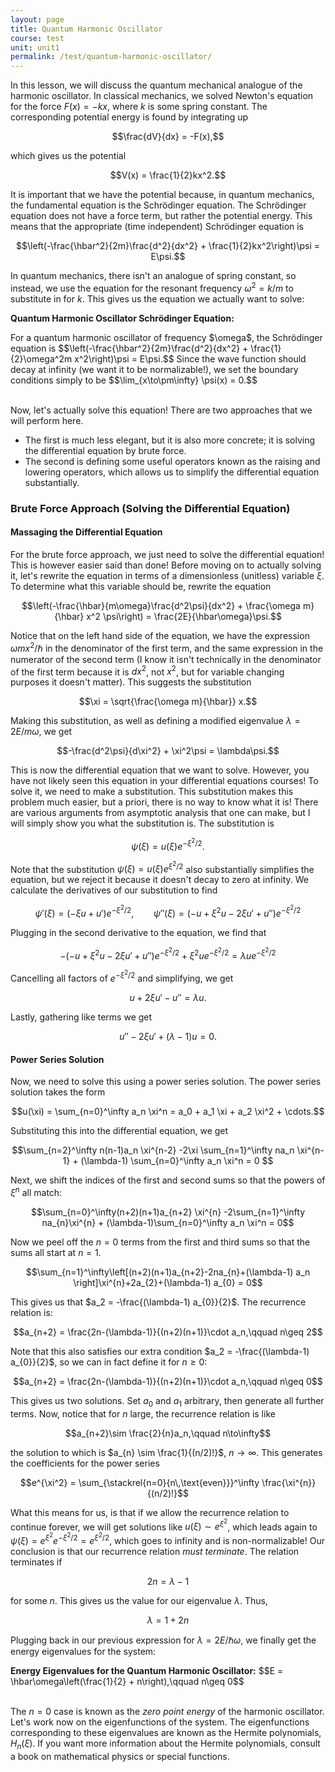 ```yaml
---
layout: page
title: Quantum Harmonic Oscillator
course: test
unit: unit1
permalink: /test/quantum-harmonic-oscillator/
---
```


In this lesson, we will discuss the quantum mechanical analogue of the harmonic oscillator. In classical mechanics, we solved Newton's equation for the force $F(x) = -kx$, where $k$ is some spring constant. The corresponding potential energy is found by integrating up

$$\frac{dV}{dx} = -F(x),$$

which gives us the potential 

$$V(x) = \frac{1}{2}kx^2.$$

It is important that we have the potential because, in quantum mechanics, the fundamental equation is the Schrödinger equation. The Schrödinger equation does not have a force term, but rather the potential energy. This means that the appropriate (time independent) Schrödinger equation is

$$\left(-\frac{\hbar^2}{2m}\frac{d^2}{dx^2} + \frac{1}{2}kx^2\right)\psi = E\psi.$$

In quantum mechanics, there isn't an analogue of spring constant, so instead, we use the equation for the resonant frequency $\omega^2 = k/m$ to substitute in for $k$. This gives us the equation we actually want to solve:

<div class="result">
<p><b>Quantum Harmonic Oscillator Schrödinger Equation:</b></p>
For a quantum harmonic oscillator of frequency $\omega$, the Schrödinger equation is
$$\left(-\frac{\hbar^2}{2m}\frac{d^2}{dx^2} + \frac{1}{2}\omega^2m x^2\right)\psi = E\psi.$$
Since the wave function should decay at infinity (we want it to be normalizable!), we set the boundary conditions simply to be
$$\lim_{x\to\pm\infty} \psi(x) = 0.$$
</div> <br>

Now, let's actually solve this equation! There are two approaches that we will perform here. 
* The first is much less elegant, but it is also more concrete; it is solving the differential equation by brute force. 
* The second is defining some useful operators known as the raising and lowering operators, which allows us to simplify the differential equation substantially. 

### Brute Force Approach (Solving the Differential Equation)

#### Massaging the Differential Equation

For the brute force approach, we just need to solve the differential equation! This is however easier said than done! Before moving on to actually solving it, let's rewrite the equation in terms of a dimensionless (unitless) variable $\xi$. To determine what this variable should be, rewrite the equation 

$$\left(-\frac{\hbar}{m\omega}\frac{d^2\psi}{dx^2} + \frac{\omega m}{\hbar} x^2 \psi\right) = \frac{2E}{\hbar\omega}\psi.$$

Notice that on the left hand side of the equation, we have the expression $\omega m x^2/\hbar$ in the denominator of the first term, and the same expression in the numerator of the second term (I know it isn't technically in the denominator of the first term because it is $dx^2$, not $x^2$, but for variable changing purposes it doesn't matter). This suggests the substitution

$$\xi = \sqrt{\frac{\omega m}{\hbar}} x.$$

Making this substitution, as well as defining a modified eigenvalue $\lambda = 2E/m\omega$, we get 

$$-\frac{d^2\psi}{d\xi^2} + \xi^2\psi = \lambda\psi.$$

This is now the differential equation that we want to solve. However, you have not likely seen this equation in your differential equations courses! To solve it, we need to make a substitution. This substitution makes this problem much easier, but a priori, there is no way to know what it is! There are various arguments from asymptotic analysis that one can make, but I will simply show you what the substitution is. The substitution is 

$$\psi(\xi) = u(\xi)e^{-\xi^2/2}.$$

Note that the substitution $\psi(\xi) = u(\xi)e^{\xi^2/2}$ also substantially simplifies the equation, but we reject it because it doesn't decay to zero at infinity. We calculate the derivatives of our substitution to find 

$$\psi'(\xi) = (-\xi u + u')e^{-\xi^2/2},\qquad \psi''(\xi) = (-u + \xi^2 u - 2\xi u' + u'')e^{-\xi^2/2}$$

Plugging in the second derivative to the equation, we find that 

$$-(-u + \xi^2 u - 2\xi u' + u'')e^{-\xi^2/2} + \xi^2 u e^{-\xi^2/2} = \lambda u e^{-\xi^2/2}$$

Cancelling all factors of $e^{-\xi^2/2}$ and simplifying, we get 

$$u + 2\xi u' - u'' = \lambda u.$$

Lastly, gathering like terms we get

$$u'' - 2\xi u' + (\lambda - 1)u =0.$$

#### Power Series Solution

Now, we need to solve this using a power series solution. The power series solution takes the form

$$u(\xi) = \sum_{n=0}^\infty a_n \xi^n = a_0 + a_1 \xi + a_2 \xi^2 + \cdots.$$

Substituting this into the differential equation, we get 

$$\sum_{n=2}^\infty n(n-1)a_n \xi^{n-2} -2\xi \sum_{n=1}^\infty na_n \xi^{n-1} + (\lambda-1) \sum_{n=0}^\infty a_n \xi^n = 0 $$

Next, we shift the indices of the first and second sums so that the powers of $\xi^n$ all match:

$$\sum_{n=0}^\infty(n+2)(n+1)a_{n+2} \xi^{n} -2\sum_{n=1}^\infty na_{n}\xi^{n} + (\lambda-1)\sum_{n=0}^\infty a_n \xi^n = 0$$

Now we peel off the $n=0$ terms from the first and third sums so that the sums all start at $n=1$.

$$\sum_{n=1}^\infty\left[(n+2)(n+1)a_{n+2}-2na_{n}+(\lambda-1) a_n \right]\xi^{n}+2a_{2}+(\lambda-1) a_{0} = 0$$

This gives us that $a_2 = -\frac{(\lambda-1) a_{0}}{2}$. The recurrence relation is: 

$$a_{n+2} = \frac{2n-(\lambda-1)}{(n+2)(n+1)}\cdot a_n,\qquad n\geq 2$$

Note that this also satisfies our extra condition $a_2 = -\frac{(\lambda-1) a_{0}}{2}$, so we can in fact define it for $n\geq 0$:

$$a_{n+2} = \frac{2n-(\lambda-1)}{(n+2)(n+1)}\cdot a_n,\qquad n\geq 0$$

This gives us two solutions. Set $a_0$ and $a_1$ arbitrary, then generate all further terms. Now, notice that for $n$ large, the recurrence relation is like 

$$a_{n+2}\sim \frac{2}{n}a_n,\qquad n\to\infty$$

the solution to which is $a_{n} \sim \frac{1}{(n/2)!}$, $n\to\infty$. This generates the coefficients for the power series 

$$e^{\xi^2} = \sum_{\stackrel{n=0}{n\,\text{even}}}^\infty \frac{\xi^{n}}{(n/2)!}$$

What this means for us, is that if we allow the recurrence relation to continue forever, we will get solutions like $u(\xi) \sim e^{\xi^2}$, which leads again to $\psi(\xi) = e^{\xi^2}e^{-\xi^2/2} = e^{\xi^2/2}$, which goes to infinity and is non-normalizable! Our conclusion is that our recurrence relation *must terminate*. The relation terminates if 

$$2n = \lambda - 1$$

for some $n$. This gives us the value for our eigenvalue $\lambda$. Thus, 

$$\lambda = 1 + 2n$$

Plugging back in our previous expression for $\lambda = 2E/\hbar\omega$, we finally get the energy eigenvalues for the system:

<div class="result">
  <b>Energy Eigenvalues for the Quantum Harmonic Oscillator:</b>
  $$E = \hbar\omega\left(\frac{1}{2} + n\right),\qquad n\geq 0$$
</div> <br>

The $n=0$ case is known as the *zero point energy* of the harmonic oscillator. Let's work now on the eigenfunctions of the system. The eigenfunctions corresponding to these eigenvalues are known as the Hermite polynomials, $H_n(\xi)$. If you want more information about the Hermite polynomials, consult a book on mathematical physics or special functions. 
























